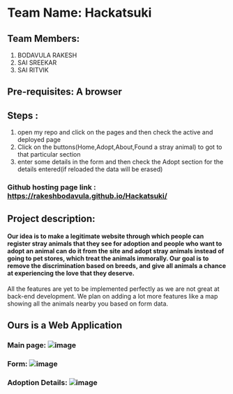 # Team Name: Hackatsuki

## Team Members: 
  1. BODAVULA RAKESH
  2. SAI SREEKAR
  3. SAI RITVIK
  
## Pre-requisites: A browser

## Steps : 
  1. open my repo and click on the pages and then check the active and deployed page
  2. Click on the buttons(Home,Adopt,About,Found a stray animal) to got to that particular section 
  3. enter some details in the form and then check the Adopt section for the details entered(if reloaded the data will be erased)
  
### Github hosting page link : https://rakeshbodavula.github.io/Hackatsuki/

## Project description:

#### Our idea is to make a legitimate website through which people can register stray animals that they see for adoption and people who want to adopt an animal can do it from the site and adopt stray animals instead of going to pet stores, which treat the animals immorally. Our goal is to remove the discrimination based on breeds, and give all animals a chance at experiencing the love that they deserve. 

All the features are yet to be implemented perfectly as we are not great at back-end development. We plan on adding a lot more features like a map showing all the animals nearby you based on form data.

## Ours is a Web Application
### Main page: ![image](https://user-images.githubusercontent.com/78262219/139588576-f7afa54b-bf1b-4be2-a62a-034502bf5993.png)
### Form: ![image](https://user-images.githubusercontent.com/78262219/139588647-38f4afc2-2bb0-4b30-b403-bfc32dbce3f8.png)
### Adoption Details: ![image](https://user-images.githubusercontent.com/78262219/139616760-ddb3cccd-ce3c-417d-ae9b-213aaded561a.png)


